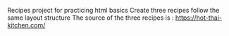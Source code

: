 Recipes project for practicing html basics
Create three recipes follow the same layout structure
The source of the three recipes is : https://hot-thai-kitchen.com/
